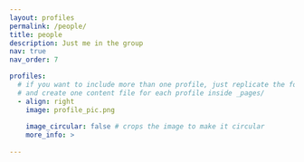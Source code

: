```yaml
---
layout: profiles
permalink: /people/
title: people
description: Just me in the group
nav: true
nav_order: 7

profiles:
  # if you want to include more than one profile, just replicate the following block
  # and create one content file for each profile inside _pages/
  - align: right
    image: profile_pic.png
    
    image_circular: false # crops the image to make it circular
    more_info: >
      
---
```

